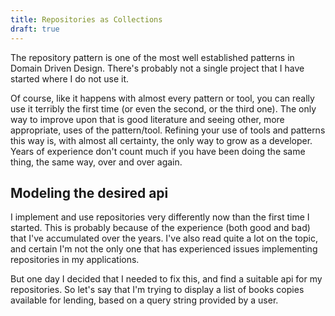 ```yaml
---
title: Repositories as Collections
draft: true
---
```


The repository pattern is one of the most well established patterns in Domain Driven Design. There's probably not a single project that I have started where I do not use it. 

Of course, like it happens with almost every pattern or tool, you can really use it terribly the first time (or even the second, or the third one). The only way to improve upon that is good literature and seeing other, more appropriate, uses of the pattern/tool. Refining your use of tools and patterns this way is, with almost all certainty, the only way to grow as a developer. Years of experience don't count much if you have been doing the same thing, the same way, over and over again.

## Modeling the desired api

I implement and use repositories very differently now than the first time I started. This is probably because of the experience (both good and bad) that I've accumulated over the years. I've also read quite a lot on the topic, and certain I'm not the only one that has experienced issues implementing repositories in my applications.

But one day I decided that I needed to fix this, and find a suitable api for my repositories. So let's say that I'm trying to display a list of books copies available for lending, based on a query string provided by a user.

```php

```